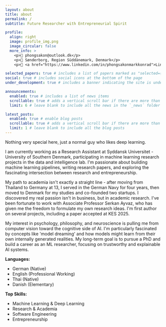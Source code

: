 ```yaml
---
layout: about
title: about
permalink: /
subtitle: Future Researcher with Entrepreneurial Spirit

profile:
  align: right
  image: profile_img.png
  image_circular: false
  more_info: >
    <p>📧 phongsakon@outlook.dk</p>
    <p>📍 Sønderborg, Region Süddänemark, Denmark</p>
    <p>🔗 <a href="https://www.linkedin.com/in/phongsakonmarkkonrad">LinkedIn</a></p>

selected_papers: true # includes a list of papers marked as "selected={true}"
social: true # includes social icons at the bottom of the page
under_development: true # includes a banner indicating the site is under development

announcements:
  enabled: true # includes a list of news items
  scrollable: true # adds a vertical scroll bar if there are more than 3 news items
  limit: 6 # leave blank to include all the news in the `_news` folder

latest_posts:
  enabled: true # enable blog posts
  scrollable: true # adds a vertical scroll bar if there are more than 3 new posts items
  limit: 1 # leave blank to include all the blog posts
---
```


Nothing very special here, just a normal guy who likes deep learning.

I am currently working as a Research Assistant at Syddansk Universitet - University of Southern Denmark, participating in machine learning research projects in the data and intelligence lab. I'm passionate about building machine learning pipelines, writing research papers, and exploring the fascinating intersection between research and entrepreneurship.

My path to academia isn't exactly a straight line - after moving from Thailand to Germany at 13, I served in the German Navy for four years, then moved to Denmark for my studies and co-founded two startups. I discovered my real passion isn't in business, but in academic research. I've been fortunate to work with Associate Professor Serkan Ayvaz, who has given me the freedom to formulate my own research ideas. I'm first author on several projects, including a paper accepted at KES 2025.

My interest in psychology, philosophy, and neuroscience is pulling me from computer vision toward the cognitive side of AI. I'm particularly fascinated by concepts like 'model dreaming' and how models might learn from their own internally generated realities. My long-term goal is to pursue a PhD and build a career as an ML researcher, focusing on trustworthy and explainable AI systems.

**Languages:**
- German (Native)
- English (Professional Working)
- Thai (Native)
- Danish (Elementary)

**Top Skills:**
- Machine Learning & Deep Learning
- Research & Academia
- Software Engineering
- Entrepreneurship

